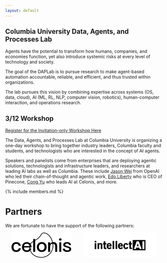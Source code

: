 ```yaml
---
layout: default
---
```


## Columbia University Data, Agents, and Processes Lab

Agents have the potential to transform how humans, companies, and economies function, yet also introduce systemic risks at every level of technology and society.

The goal of the DAPLab is to pursue research to make agent-based automation accountable, reliable, and efficient, and thus trusted within organizations.

The lab pursues this vision by combining expertise across systems (OS, data, cloud), AI (ML, RL, NLP, computer vision, robotics), human-computer interaction, and operations research.


## 3/12 Workshop

<div class="callout-container">
<a class="callout" href="https://www.eventbrite.com/e/nyc-agents-workshop-agents-for-work-tickets-1207855581559?aff=oddtdtcreator">Register for the Invitation-only Workshop Here</a>
</div>

The Data, Agents, and Processes Lab at Columbia University is organizing a one-day workshop to bring together industry leaders, Columbia faculty and students, and technologists who are interested in the concept of AI agents.

Speakers and panelists come from enterprises that are deploying agentic solutions, technologists and infrastructure leaders, and researchers at leading AI labs as well as Columbia. These include [Jason Wei](https://www.linkedin.com/in/jason-wei-5a7323b0/) from OpenAI who led their chain-of-thought and agentic work, [Edo Liberty](https://www.linkedin.com/in/edo-liberty-4380164/) who is CEO of Pinecone, [Cong Yu](https://www.linkedin.com/in/congyu) who leads AI at Celonis, and more.




{% include members.md %}



# Partners

We are fortunate to have the support of the following partners:


<div style="display: flex; justify-content: center; align-items: center; gap: 40px;">
  <img src="files/images/partner-celonis.svg" alt="Celonis" style="height: 80px;">
  <img src="files/images/partner-intellect.svg" alt="Intellect" style="height: 80px;">
</div>


